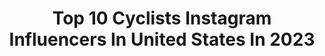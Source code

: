 ---
title: Top 10 Cyclists Instagram Influencers In United States In 2023
description: >-
  Find top cyclists Instagram influencers in United States in 2023. Most popular hashtags: #cycling #cyclinglife #cyclingphotos.
platform: Instagram
hits: 374
text_top: Identify the most popular Instagram accounts on inBeat.
text_bottom: Our database holds 374 Instagram influencers like this in United States for you to pitch.
profiles:
  - username: "gloriavanmechelen"
    fullname: >-
      Gloria Van Mechelen
    bio: >-
      🇱🇹🇧🇪 Cyclist for @cannibalteam tiktok: fruitybae
    location: "United States"
    followers: 2406
    engagement: 2045
    commentsToLikes: 0.170805
    id: ckapckyky48w60i786b5rzcvn
    verified: false
    hashtags: "#nationalgeographic, #nature, #unreap, #fuckerfits"
  - username: "king_iz"
    fullname: >-
      Isabel King
    bio: >-
      D1 soccer-> trading floor-> MBA-> pro triathlete-> cyclist? Sure. Why not try? Wear orange. Be fast and friendly. 🧡⚡️🚲 for @canyon_na
    location: "United States"
    followers: 11906
    engagement: 1378
    commentsToLikes: 0.042581
    id: ckaownu5i9nre0i78jt33ckl0
    verified: false
    hashtags: "#climbmountains, #yikes, #selfinducedshortnessofbreath, #whosideawasthis"
  - username: "woutvanaert"
    fullname: >-
      Wout van Aert
    bio: >-
      🤍 Georges 👶🏼 & Sarah 💍 🚴‍♂️ Cyclist @jumbovisma_road & @RedBullBE athlete ✌🏼 Godfather @towalkagain 🗣 'Stilstaan is achteruitgaan' #all4goolie
    location: "United States"
    followers: 423441
    engagement: 1470
    commentsToLikes: 0.014928
    id: ck0tw2nspdr8w0i192v7k3gis
    verified: true
    hashtags: "#covid, #newkitday, #staysafetogether, #nationals"
  - username: "sarah_allthingsoutdoors"
    fullname: >-
      SARAH️️ | Cycling Adventures
    bio: >-
      plant-based cyclist & outdoors lover exploring the world on two wheels 🚲 @iamspecialized | 🗺 @garmincycling 📩 sarah@outdoorsaffair.com 📍Los Angeles
    location: "United States"
    followers: 98046
    engagement: 227
    commentsToLikes: 0.043344
    id: ck0vvwfj1r2lr0i19i5dtm7ug
    verified: false
    hashtags: "#specializedbikes, #maapapparel, #garmincycling, #maapinthefield"
  - username: "clarahonsinger"
    fullname: >-
      Clara Honsinger
    bio: >-
      Cyclist of Various Types
    location: "United States"
    followers: 7421
    engagement: 1548
    commentsToLikes: 0.031901
    id: ck5c4x1pc2ane0i11akfszhtg
    verified: false
    hashtags: "#cyclocross, #ucicyclocrossworldcup, #cannondalewomen, #etap"
  - username: "thesparkledlife"
    fullname: >-
      Eliz
    bio: >-
      product queen 👸🏻 adaptive cyclist ♿️🚲 living limitlessly while limited❤️ you are not alone🙌🏼
    location: "United States"
    followers: 17901
    engagement: 360
    commentsToLikes: 0.133547
    id: ck5q8cic65hrl0i11noutppct
    verified: false
    hashtags: "#disabled, #recumbentbike, #chronicpain, #gsmd"
  - username: "stefanoellea"
    fullname: >-
      Stefano LA
    bio: >-
      Adventure Cyclist 🌏 Athlete: @albaoptics @lookcycle @naliniciclo @prologo.official @_slopline_ @dmtcycling FOUNDER @assaultofreedom
    location: "United States"
    followers: 23328
    engagement: 703
    commentsToLikes: 0.039045
    id: ck0vx12hnwlrl0i19zqu8qjap
    verified: false
    hashtags: "#mountainlovers, #road, #la, #outsideisfree"
  - username: "ourthomasdekker"
    fullname: >-
      Thomas Dekker
    bio: >-
      Ex-Pro Cyclist 🚴🏼‍♂️ Bestselling Author 📚 Keynote Speaker 🎤 Always following the sun 🌞
    location: "United States"
    followers: 29487
    engagement: 476
    commentsToLikes: 0.043144
    id: ck8sw03kvdca40j78n3u1m7nn
    verified: true
    hashtags: "#sworks"
  - username: "mariannevosofficial"
    fullname: >-
      Marianne Vos
    bio: >-
      Fulltime-hobby-cyclist
    location: "United States"
    followers: 100953
    engagement: 725
    commentsToLikes: 0.012826
    id: ck0u142j8vrb60i1977u5t6ee
    verified: true
    hashtags: "#ourblackandyellow, #livcommitted, #girorosa, #livcommited"
  - username: "ceylinalvarado"
    fullname: >-
      C E Y L I N  C A R M E N 🇩🇴🇳🇱
    bio: >-
      Professional cyclist @alpecinfenix #huntinggoals #foodlover ♡ R.
    location: "United States"
    followers: 88715
    engagement: 1258
    commentsToLikes: 0.008931
    id: ck55l7klr0xnl0i11nqtne1ka
    verified: false
    hashtags: "#canyoninflite, #mycanyon, #modderhappen, #gozwift"
---